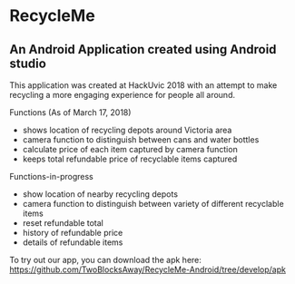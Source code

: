 # RecycleMe
## An Android Application created using Android studio

This application was created at HackUvic 2018 with an attempt to make recycling a more engaging experience for people all around.


Functions (As of March 17, 2018)
- shows location of recycling depots around Victoria area
- camera function to distinguish between cans and water bottles
- calculate price of each item captured by camera function
- keeps total refundable price of recyclable items captured




Functions-in-progress
- show location of nearby recycling depots
- camera function to distinguish between variety of different recyclable items
- reset refundable total
- history of refundable price
- details of refundable items


To try out our app, you can download the apk here: https://github.com/TwoBlocksAway/RecycleMe-Android/tree/develop/apk
